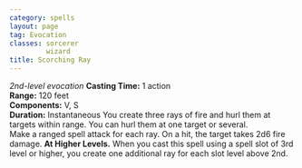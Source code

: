 ```yaml
---
category: spells
layout: page
tag: Evocation
classes: sorcerer
         wizard
title: Scorching Ray 
---
```

_2nd-level evocation_ 
**Casting Time:** 1 action    
**Range:** 120 feet    
**Components:** V, S    
**Duration:** Instantaneous 
You create three rays of fire and hurl them at targets within range. You can hurl them at one target or several.    
Make a ranged spell attack for each ray. On a hit, the target takes 2d6 fire damage. 
**At Higher Levels.** When you cast this spell using a spell slot of 3rd level or higher, you create one additional ray for each slot level above 2nd. 